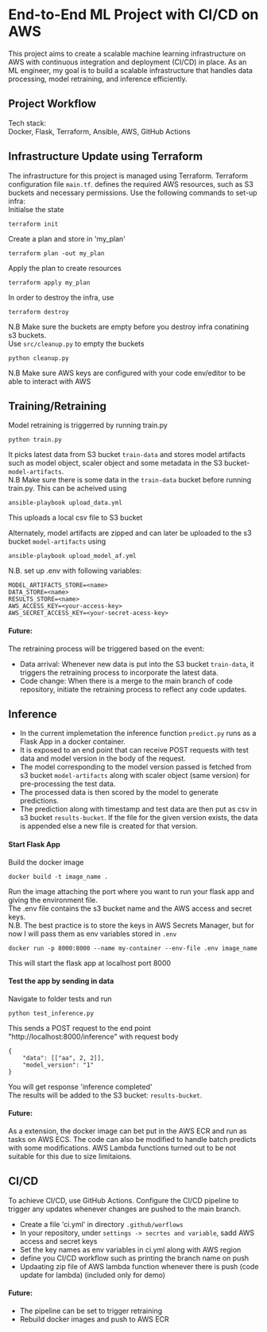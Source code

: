# End-to-End ML Project with CI/CD on AWS

This project aims to create a scalable machine learning infrastructure on AWS with continuous integration and deployment (CI/CD) in place. As an ML engineer, my goal is to build a scalable infrastructure that handles data processing, model retraining, and inference efficiently.

## Project Workflow
Tech stack: <br>
Docker, Flask, Terraform, Ansible, AWS, GitHub Actions
## Infrastructure Update using Terraform 
The infrastructure for this project is managed using Terraform. Terraform configuration file ``main.tf``. defines the required AWS resources, such as S3 buckets and necessary permissions. Use the following commands to set-up infra:<br>
Initialse the state<br>
```
terraform init
```
Create a plan and store in 'my_plan'
```
terraform plan -out my_plan
```
Apply the plan to create resources<br>
```
terraform apply my_plan
```

In order to destroy the infra, use <br>
```
terraform destroy
```
N.B Make sure the buckets are empty before you destroy infra conatining s3 buckets.<br>
Use `src/cleanup.py` to empty the buckets<br>
```
python cleanup.py
```
N.B Make sure AWS keys are configured with your code env/editor to be able to interact with AWS<br>

## Training/Retraining
Model retraining is triggerred by running train.py<br>
```
python train.py
```
It picks latest data from S3 bucket ``train-data`` and stores model artifacts such as model object, scaler object
and some metadata in the S3 bucket-``model-artifacts``. <br>
N.B Make sure there is some data in the ``train-data`` bucket before running train.py. This can be acheived using<br>
```
ansible-playbook upload_data.yml
```
This uploads a local csv file to S3 bucket

Alternately, model artifacts are zipped and can later be uploaded to the s3 bucket ``model-artifacts`` using <br>
```
ansible-playbook upload_model_af.yml
```
N.B. set up .env with following variables:
```
MODEL_ARTIFACTS_STORE=<name>
DATA_STORE=<name>
RESULTS_STORE=<name>
AWS_ACCESS_KEY=<your-access-key>
AWS_SECRET_ACCESS_KEY=<your-secret-acess-key>
```

#### Future:
The retraining process will be triggered based on the event:<br>
- Data arrival: Whenever new data is put into the S3 bucket ``train-data``, it triggers the retraining process to incorporate the latest data.<br>
- Code change: When there is a merge to the main branch of code repository, initiate the retraining process to reflect any code updates.<br>

## Inference
- In the current implemetation the inference function ``predict.py`` runs as a Flask App in a docker container.<br>
- It is exposed to an end point that can receive POST requests with test data and model version in the body of the request.<br>
- The model corresponding to the model version passed is fetched from s3 bucket ``model-artifacts`` along with scaler object (same version) for pre-processing the test data.<br>
- The processed data is then scored by the model to generate predictions.<br>
- The prediction along with timestamp and test data are then put as csv in s3 bucket ``results-bucket``. If the file for the given version exists, the data is appended else a new file is created for that version.<br>
  
#### Start Flask App 
Build the docker image<br>
```
docker build -t image_name . 
```
Run the image attaching the port where you want to run your flask app and giving the environment file.<br>
The .env file contains the s3 bucket name and the AWS access and secret keys.<br>
N.B. The best practice is to store the keys in AWS Secrets Manager, but for now I will pass them as env variables stored in ``.env``<br>
```
docker run -p 8000:8000 --name my-container --env-file .env image_name
```
This will start the flask app at localhost port 8000 <br>

#### Test the app by sending in data
Navigate to folder tests and run <br>
```
python test_inference.py
```
This sends a POST request to the end point "http://localhost:8000/inference" with request body
```
{
    "data": [["aa", 2, 2]],
    "model_version": "1"
}
```
You will get response 'inference completed'<br>
The results will be added to the S3 bucket: ``results-bucket``. 

#### Future:
As a extension, the docker image can bet put in the AWS ECR and run as tasks on AWS ECS. The code can also be modified to handle batch predicts with some modifications.
AWS Lambda functions turned out to be not suitable for this due to size limitaions.
## CI/CD
To achieve CI/CD, use GitHub Actions. Configure the CI/CD pipeline to trigger any updates whenever changes are pushed to the main branch.  <br>
- Create a file 'ci.yml' in directory 
```.github/worflows```<br>
- In your repository, under ```settings -> secrtes and variable```, sadd AWS access and secret keys<br>
- Set the key names as env variables in ci.yml along with AWS region<br>
- define you CI/CD workflow such as printing the branch name on push<br>
- Updaating zip file of AWS lambda function whenever there is push (code update for lambda) (included only for demo)

#### Future: 
- The pipeline can be set to trigger retraining<br>
- Rebuild docker images and push to AWS ECR  







